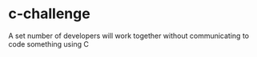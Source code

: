 # c-challenge
A set number of developers will work together without communicating to code something using C
